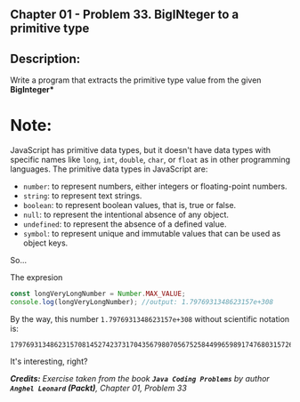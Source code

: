 ## Chapter 01 - Problem 33. BigINteger to a primitive type

## Description:

Write a program that extracts the primitive type value from the given
**BigInteger\***

# Note:

JavaScript has primitive data types, but it doesn't have data types with specific names like `long`, `int`, `double`, `char`, or `float` as in other programming languages. The primitive data types in JavaScript are:

- `number`: to represent numbers, either integers or floating-point numbers.
- `string`: to represent text strings.
- `boolean`: to represent boolean values, that is, true or false.
- `null`: to represent the intentional absence of any object.
- `undefined`: to represent the absence of a defined value.
- `symbol`: to represent unique and immutable values that can be used as object keys.

So...

The expresion

```javascript
const longVeryLongNumber = Number.MAX_VALUE;
console.log(longVeryLongNumber); //output: 1.7976931348623157e+308
```

By the way, this number `1.7976931348623157e+308` without scientific notation is:

```
179769313486231570814527423731704356798070567525844996598917476803157260780028538760589558632766878171540458953514382464234321326889464182768467546703537516986049910576551282076245490090389328944075868508455133942304583236903222948165808559332123348274797826204144723168738177180919299881250404026184124858368
```

It's interesting, right?

_<strong>Credits:</strong> Exercise taken from the book <strong>`Java Coding Problems`</strong> by author <strong>`Anghel Leonard` (Packt)</strong>, Chapter 01, Problem 33_
